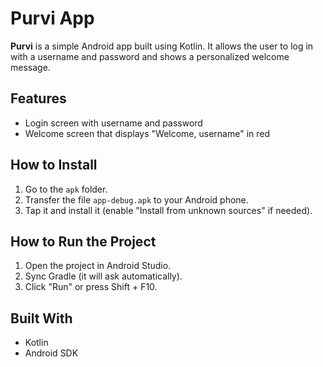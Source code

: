 # Purvi App

**Purvi** is a simple Android app built using Kotlin. It allows the user to log in with a username and password and shows a personalized welcome message.

## Features
- Login screen with username and password
- Welcome screen that displays "Welcome, username" in red

## How to Install
1. Go to the `apk` folder.
2. Transfer the file `app-debug.apk` to your Android phone.
3. Tap it and install it (enable "Install from unknown sources" if needed).

## How to Run the Project
1. Open the project in Android Studio.
2. Sync Gradle (it will ask automatically).
3. Click "Run" or press Shift + F10.

## Built With
- Kotlin
- Android SDK
